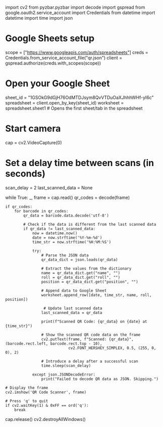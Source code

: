 import cv2
from pyzbar.pyzbar import decode
import gspread
from google.oauth2.service_account import Credentials
from datetime import datetime
import time
import json

# Google Sheets setup
scope = ["https://www.googleapis.com/auth/spreadsheets"]
creds = Credentials.from_service_account_file("qr.json")
client = gspread.authorize(creds.with_scopes(scope))

# Open your Google Sheet
sheet_id = "1GSOkG9dGjH76OdMTDJsym8QvVTDuOaXJhhhWHf-yI6c"
spreadsheet = client.open_by_key(sheet_id)
worksheet = spreadsheet.sheet1  # Opens the first sheet/tab in the spreadsheet

# Start camera
cap = cv2.VideoCapture(0)

# Set a delay time between scans (in seconds)
scan_delay = 2
last_scanned_data = None

while True:
    _, frame = cap.read()
    qr_codes = decode(frame)

    if qr_codes:
        for barcode in qr_codes:
            qr_data = barcode.data.decode('utf-8')

            # Check if the data is different from the last scanned data
            if qr_data != last_scanned_data:
                now = datetime.now()
                date = now.strftime('%Y-%m-%d')
                time_str = now.strftime('%H:%M:%S')

                try:
                    # Parse the JSON data
                    qr_data_dict = json.loads(qr_data)

                    # Extract the values from the dictionary
                    name = qr_data_dict.get("name", "")
                    roll = qr_data_dict.get("roll", "")
                    position = qr_data_dict.get("position", "")

                    # Append data to Google Sheet
                    worksheet.append_row([date, time_str, name, roll, position])

                     # Update last scanned data
                    last_scanned_data = qr_data

                    print(f"Scanned QR Code: {qr_data} on {date} at {time_str}")

                    # Show the scanned QR code data on the frame
                    cv2.putText(frame, f"Scanned: {qr_data}", (barcode.rect.left, barcode.rect.top - 10),
                                cv2.FONT_HERSHEY_SIMPLEX, 0.5, (255, 0, 0), 2)

                    # Introduce a delay after a successful scan
                    time.sleep(scan_delay)

                except json.JSONDecodeError:
                    print("Failed to decode QR data as JSON. Skipping.")

    # Display the frame
    cv2.imshow('QR Code Scanner', frame)

    # Press 'q' to quit
    if cv2.waitKey(1) & 0xFF == ord('q'):
        break

cap.release()
cv2.destroyAllWindows()
